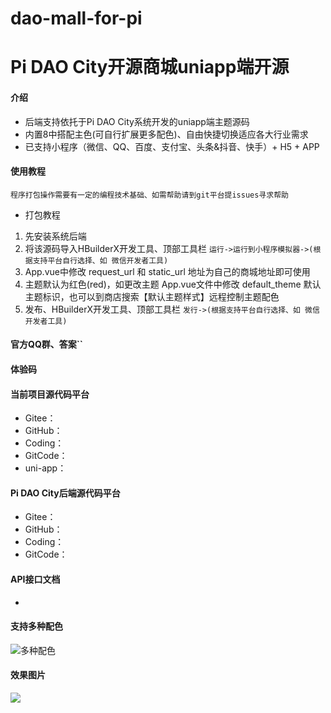 # dao-mall-for-pi
# Pi DAO City开源商城uniapp端开源

#### 介绍

* 后端支持依托于Pi DAO City系统开发的uniapp端主题源码
* 内置8中搭配主色(可自行扩展更多配色)、自由快捷切换适应各大行业需求
* 已支持小程序（微信、QQ、百度、支付宝、头条&抖音、快手）+ H5 + APP

#### 使用教程

`程序打包操作需要有一定的编程技术基础、如需帮助请到git平台提issues寻求帮助`

* 打包教程 

1. 先安装系统后端
2. 将该源码导入HBuilderX开发工具、顶部工具栏 `运行->运行到小程序模拟器->(根据支持平台自行选择、如 微信开发者工具)`
3. App.vue中修改 request_url 和 static_url 地址为自己的商城地址即可使用
4. 主题默认为红色(red)，如更改主题 App.vue文件中修改 default_theme 默认主题标识，也可以到商店搜索【默认主题样式】远程控制主题配色
5. 发布、HBuilderX开发工具、顶部工具栏 `发行->(根据支持平台自行选择、如 微信开发者工具)`

#### 官方QQ群、答案``



#### 体验码

#### 当前项目源代码平台

* Gitee：
* GitHub：
* Coding：
* GitCode：
* uni-app：

#### Pi DAO City后端源代码平台

* Gitee：
* GitHub：
* Coding：
* GitCode：

#### API接口文档

* 

#### 支持多种配色

![多种配色](https://shopxoserver.oss-cn-beijing.aliyuncs.com/demo/app/color.png "配色.jpg")

#### 效果图片

![](C:\Users\MJun\Desktop\page.png)
